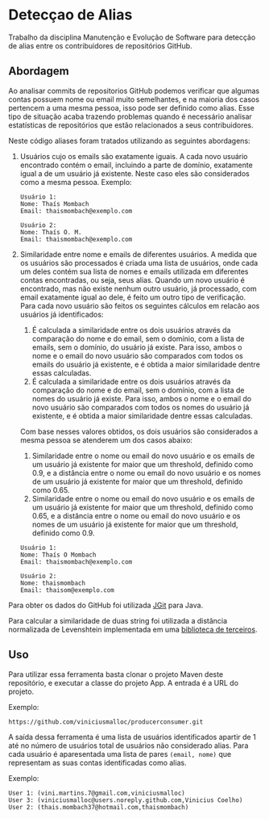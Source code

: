 # Detecçao de Alias 
Trabalho da disciplina Manutenção e Evolução de Software para detecção de alias entre os contribuidores de repositórios GitHub.

## Abordagem
Ao analisar commits de repositorios GitHub podemos verificar que algumas contas possuem nome ou email muito semelhantes, e na maioria dos casos pertencem a uma mesma pessoa, isso pode ser definido como alias. Esse tipo de situação acaba trazendo problemas quando é necessário analisar estatísticas de repositórios que estão relacionados a seus contribuidores. 

Neste código aliases foram tratados utilizando as seguintes abordagens: 
1. Usuários cujo os emails são exatamente iguais. 
A cada novo usuário encontrado contém o email, incluindo a parte de domínio, exatamente igual a de um usuário já existente. Neste caso eles são considerados como a mesma pessoa. 
Exemplo: 
    ```
    Usuário 1: 
    Nome: Thaís Mombach 
    Email: thaismombach@exemplo.com

    Usuário 2: 
    Nome: Thaís O. M. 
    Email: thaismombach@exemplo.com
    ```
2. Similaridade entre nome e emails de diferentes usuários. 
A medida que os usuários são processados é criada uma lista de usuários, onde cada um deles contém sua lista de nomes e emails utilizada em diferentes contas encontradas, ou seja, seus alias. Quando um novo usuário é encontrado, mas não existe nenhum outro usuário, já processado, com email exatamente igual ao dele, é feito um outro tipo de verificação. Para cada novo usuário são feitos os seguintes cálculos em relacão aos usuários já identificados:
      1. É calculada a similaridade entre os dois usuários através da comparação do nome e do email, sem o domínio, com a lista de emails, sem o domínio, do usuário já existe. Para isso, ambos o nome e o email do novo usuário são comparados com todos os emails do usuário já existente, e é obtida a maior similaridade dentre essas calculadas. 
      2. É calculada a similaridade entre os dois usuários através da comparação do nome e do email, sem o domínio, com a lista de nomes do usuário já existe. Para isso, ambos o nome e o email do novo usuário são comparados com todos os nomes do usuário já existente, e é obtida a maior similaridade dentre essas calculadas. 
      
      Com base nesses valores obtidos, os dois usuários são considerados a mesma pessoa se atenderem um dos casos abaixo:
      1. Similaridade entre o nome ou email do novo usuário e os emails de um usuário já existente for maior que um threshold, definido como 0.9, e a distância entre o nome ou email do novo usuário e os nomes de um usuário já existente for maior que um threshold, definido como 0.65. 
      2. Similaridade entre o nome ou email do novo usuário e os emails de um usuário já existente for maior que um threshold, definido como 0.65, e a distância entre o nome ou email do novo usuário e os nomes de um usuário já existente for maior que um threshold, definido como 0.9.
      
      ```
      Usuário 1: 
      Nome: Thaís O Mombach 
      Email: thaismombach@exemplo.com

      Usuário 2: 
      Nome: thaismombach 
      Email: thaisom@exemplo.com
      ```

Para obter os dados do GitHub foi utilizada [JGit](https://github.com/eclipse/jgit) para Java. 

Para calcular a similaridade de duas string foi utilizada a distância normalizada de Levenshtein implementada em uma [biblioteca de terceiros](https://github.com/tdebatty/java-string-similarity).

## Uso 
Para utilizar essa ferramenta basta clonar o projeto Maven deste repositório, e executar a classe do projeto App. A entrada é a URL do projeto. 

Exemplo: 
```
https://github.com/viniciusmalloc/producerconsumer.git
```
A saída dessa ferramenta é uma lista de usuários identificados apartir de 1 até no número de usuários total de usuários não considerado alias. Para cada usuário é aparesentada uma lista de pares `(email, nome)` que representam as suas contas identificadas como alias. 

Exemplo: 
```
User 1: (vini.martins.7@gmail.com,viniciusmalloc) 
User 3: (viniciusmalloc@users.noreply.github.com,Vinicius Coelho) 
User 2: (thais.mombach37@hotmail.com,thaismombach) 
```


